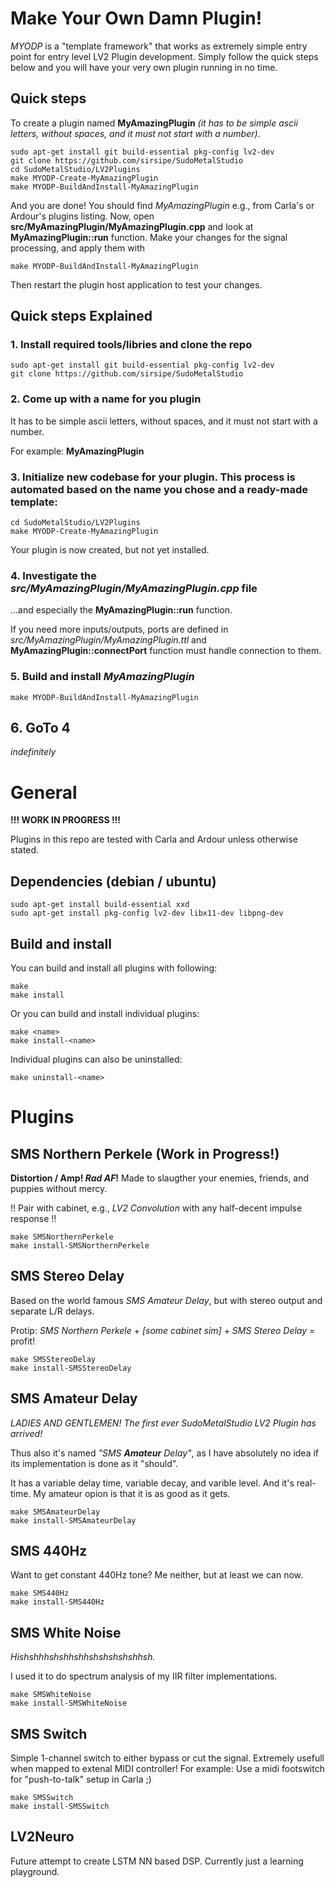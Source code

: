 # Make Your Own Damn Plugin!

*MYODP* is a "template framework" that works as extremely simple entry point for entry level LV2 Plugin development. Simply follow the quick steps below and you will have your very own plugin running in no time.

## Quick steps

To create a plugin named **MyAmazingPlugin** *(it has to be simple ascii letters, without spaces, and it must not start with a number)*.

    sudo apt-get install git build-essential pkg-config lv2-dev
    git clone https://github.com/sirsipe/SudoMetalStudio
    cd SudoMetalStudio/LV2Plugins
    make MYODP-Create-MyAmazingPlugin
    make MYODP-BuildAndInstall-MyAmazingPlugin

And you are done! You should find *MyAmazingPlugin* e.g., from Carla's or Ardour's plugins listing. Now, open **src/MyAmazingPlugin/MyAmazingPlugin.cpp** and look at **MyAmazingPlugin::run** function. Make your changes for the signal processing, and apply them with

    make MYODP-BuildAndInstall-MyAmazingPlugin

Then restart the plugin host application to test your changes.

## Quick steps Explained

### 1. Install required tools/libries and clone the repo

    sudo apt-get install git build-essential pkg-config lv2-dev
    git clone https://github.com/sirsipe/SudoMetalStudio


### 2. Come up with a name for you plugin

It has to be simple ascii letters, without spaces, and it must not start with a number. 

For example: **MyAmazingPlugin**
 

### 3. Initialize new codebase for your plugin. This process is automated based on the name you chose and a ready-made template:

    cd SudoMetalStudio/LV2Plugins
    make MYODP-Create-MyAmazingPlugin

Your plugin is now created, but not yet installed.


### 4. Investigate the *src/MyAmazingPlugin/MyAmazingPlugin.cpp* file

...and especially the **MyAmazingPlugin::run** function.

If you need more inputs/outputs, ports are defined in *src/MyAmazingPlugin/MyAmazingPlugin.ttl* and **MyAmazingPlugin::connectPort** function must handle connection to them.


### 5. Build and install *MyAmazingPlugin*

    make MYODP-BuildAndInstall-MyAmazingPlugin


## 6. GoTo 4 

*indefinitely*


# General

**!!! WORK IN PROGRESS !!!**

Plugins in this repo are tested with Carla and Ardour unless otherwise stated.

## Dependencies (debian / ubuntu)

    sudo apt-get install build-essential xxd
    sudo apt-get install pkg-config lv2-dev libx11-dev libpng-dev

## Build and install

You can build and install all plugins with following:
 
    make
    make install

Or you can build and install individual plugins:

    make <name>
    make install-<name> 

Individual plugins can also be uninstalled:

    make uninstall-<name>


# Plugins
## SMS Northern Perkele (Work in Progress!)

**Distortion / Amp! *Rad AF*!** Made to slaugther your enemies, friends, and puppies without mercy.

!! Pair with cabinet, e.g., *LV2 Convolution* with any half-decent impulse response !!

    make SMSNorthernPerkele
    make install-SMSNorthernPerkele

## SMS Stereo Delay

Based on the world famous *SMS Amateur Delay*, but with stereo output and separate L/R delays.

Protip: *SMS Northern Perkele* + *[some cabinet sim]* + *SMS Stereo Delay* = profit!

    make SMSStereoDelay
    make install-SMSStereoDelay


## SMS Amateur Delay

*LADIES AND GENTLEMEN! The first ever SudoMetalStudio LV2 Plugin has arrived!*

Thus also it's named *"SMS **Amateur** Delay"*, as I have absolutely no idea if its implementation is done as it "should". 

It has a variable delay time, variable decay, and varible level. And it's real-time. My amateur opion is that it is as good as it gets.

    make SMSAmateurDelay
    make install-SMSAmateurDelay
 
## SMS 440Hz

Want to get constant 440Hz tone? Me neither, but at least we can now.

    make SMS440Hz
    make install-SMS440Hz

## SMS White Noise

*Hishshhhshshhshhshshshshshhsh.*

I used it to do spectrum analysis of my IIR filter implementations.

    make SMSWhiteNoise
    make install-SMSWhiteNoise

## SMS Switch

Simple 1-channel switch to either bypass or cut the signal. Extremely usefull when mapped to extenal MIDI controller!
For example: Use a midi footswitch for "push-to-talk" setup in Carla ;) 

    make SMSSwitch
    make install-SMSSwitch

## LV2Neuro
    
Future attempt to create LSTM NN based DSP. Currently just a learning playground.
    
